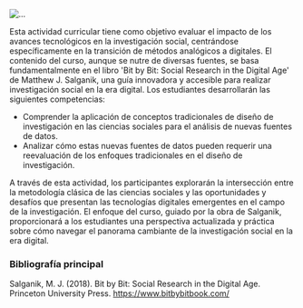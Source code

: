 
![...](img/icsc.jpg)


Esta actividad curricular tiene como objetivo evaluar el impacto de los avances tecnológicos en la investigación social, centrándose específicamente en la transición de métodos analógicos a digitales. El contenido del curso, aunque se nutre de diversas fuentes, se basa fundamentalmente en el libro 'Bit by Bit: Social Research in the Digital Age' de Matthew J. Salganik, una guía innovadora y accesible para realizar investigación social en la era digital. Los estudiantes desarrollarán las siguientes competencias:

- Comprender la aplicación de conceptos tradicionales de diseño de investigación en las ciencias sociales para el análisis de nuevas fuentes de datos.
- Analizar cómo estas nuevas fuentes de datos pueden requerir una reevaluación de los enfoques tradicionales en el diseño de investigación.

A través de esta actividad, los participantes explorarán la intersección entre la metodología clásica de las ciencias sociales y las oportunidades y desafíos que presentan las tecnologías digitales emergentes en el campo de la investigación. El enfoque del curso, guiado por la obra de Salganik, proporcionará a los estudiantes una perspectiva actualizada y práctica sobre cómo navegar el panorama cambiante de la investigación social en la era digital.

### Bibliografía principal
Salganik, M. J. (2018). Bit by Bit: Social Research in the Digital Age. Princeton University Press. https://www.bitbybitbook.com/